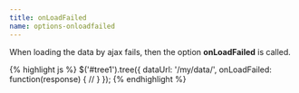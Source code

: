 ```yaml
---
title: onLoadFailed
name: options-onloadfailed
---
```


When loading the data by ajax fails, then the option **onLoadFailed** is called.

{% highlight js %}
$('#tree1').tree({
    dataUrl: '/my/data/',
    onLoadFailed: function(response) {
        //
    }
});
{% endhighlight %}
